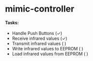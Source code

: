 mimic-controller
================

#### Tasks:

- Handle Push Buttons (✓)
- Receive infrared values (✓)
- Transmit infrared values ( )
- Write infrared values to EEPROM ( )
- Load infrared values from EEPROM ( )
